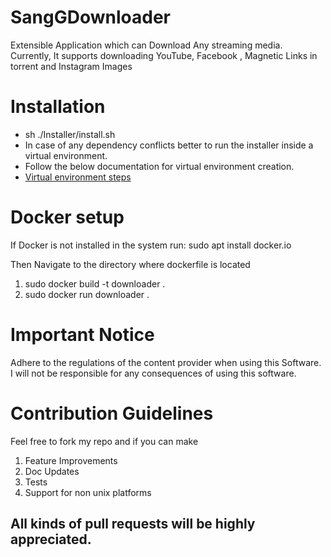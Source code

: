 # SangGDownloader
Extensible Application which can Download Any streaming media. 
Currently, It supports downloading YouTube, Facebook , Magnetic Links in torrent and Instagram Images

# Installation 
- sh ./Installer/install.sh
- In case of any dependency conflicts better to run the installer inside a virtual environment.
- Follow the below documentation for virtual environment creation.
- [Virtual environment steps](https://docs.python.org/3/library/venv.html)

# Docker setup
If Docker is not installed in the system run:
sudo apt  install docker.io

Then Navigate to the directory where dockerfile is located
1. sudo docker build -t downloader .
2. sudo docker run downloader
.
# Important Notice
Adhere to the regulations of the content provider when using this Software. 
I will not be responsible for any consequences of using this software.

# Contribution Guidelines
Feel free to fork my repo and if you can make
1. Feature Improvements
2. Doc Updates
3. Tests
4. Support for non unix platforms

## All kinds of pull requests will be highly appreciated.